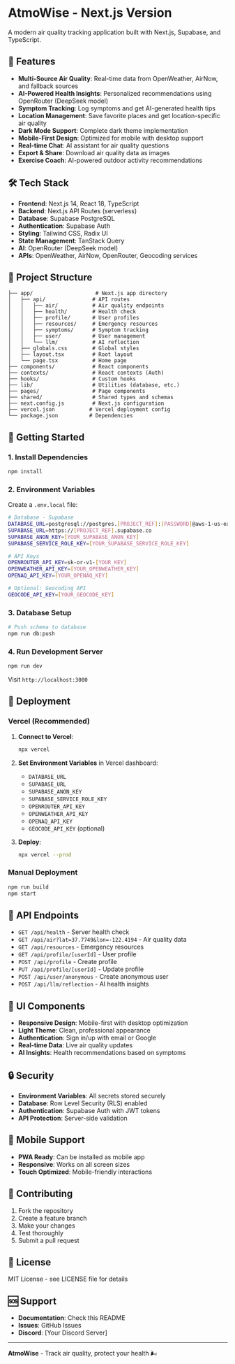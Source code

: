 # AtmoWise - Next.js Version

A modern air quality tracking application built with Next.js, Supabase, and TypeScript.

## 🚀 Features

- **Multi-Source Air Quality**: Real-time data from OpenWeather, AirNow, and fallback sources
- **AI-Powered Health Insights**: Personalized recommendations using OpenRouter (DeepSeek model)
- **Symptom Tracking**: Log symptoms and get AI-generated health tips
- **Location Management**: Save favorite places and get location-specific air quality
- **Dark Mode Support**: Complete dark theme implementation
- **Mobile-First Design**: Optimized for mobile with desktop support
- **Real-time Chat**: AI assistant for air quality questions
- **Export & Share**: Download air quality data as images
- **Exercise Coach**: AI-powered outdoor activity recommendations

## 🛠️ Tech Stack

- **Frontend**: Next.js 14, React 18, TypeScript
- **Backend**: Next.js API Routes (serverless)
- **Database**: Supabase PostgreSQL
- **Authentication**: Supabase Auth
- **Styling**: Tailwind CSS, Radix UI
- **State Management**: TanStack Query
- **AI**: OpenRouter (DeepSeek model)
- **APIs**: OpenWeather, AirNow, OpenRouter, Geocoding services

## 📁 Project Structure

```
├── app/                    # Next.js app directory
│   ├── api/               # API routes
│   │   ├── air/           # Air quality endpoints
│   │   ├── health/        # Health check
│   │   ├── profile/       # User profiles
│   │   ├── resources/     # Emergency resources
│   │   ├── symptoms/      # Symptom tracking
│   │   ├── user/          # User management
│   │   └── llm/           # AI reflection
│   ├── globals.css        # Global styles
│   ├── layout.tsx         # Root layout
│   └── page.tsx           # Home page
├── components/            # React components
├── contexts/              # React contexts (Auth)
├── hooks/                 # Custom hooks
├── lib/                   # Utilities (database, etc.)
├── pages/                 # Page components
├── shared/                # Shared types and schemas
├── next.config.js         # Next.js configuration
├── vercel.json           # Vercel deployment config
└── package.json          # Dependencies
```

## 🚀 Getting Started

### 1. Install Dependencies

```bash
npm install
```

### 2. Environment Variables

Create a `.env.local` file:

```bash
# Database - Supabase
DATABASE_URL=postgresql://postgres.[PROJECT_REF]:[PASSWORD]@aws-1-us-east-2.pooler.supabase.com:6543/postgres
SUPABASE_URL=https://[PROJECT_REF].supabase.co
SUPABASE_ANON_KEY=[YOUR_SUPABASE_ANON_KEY]
SUPABASE_SERVICE_ROLE_KEY=[YOUR_SUPABASE_SERVICE_ROLE_KEY]

# API Keys
OPENROUTER_API_KEY=sk-or-v1-[YOUR_KEY]
OPENWEATHER_API_KEY=[YOUR_OPENWEATHER_KEY]
OPENAQ_API_KEY=[YOUR_OPENAQ_KEY]

# Optional: Geocoding API
GEOCODE_API_KEY=[YOUR_GEOCODE_KEY]
```

### 3. Database Setup

```bash
# Push schema to database
npm run db:push
```

### 4. Run Development Server

```bash
npm run dev
```

Visit `http://localhost:3000`

## 🚀 Deployment

### Vercel (Recommended)

1. **Connect to Vercel**:
   ```bash
   npx vercel
   ```

2. **Set Environment Variables** in Vercel dashboard:
   - `DATABASE_URL`
   - `SUPABASE_URL`
   - `SUPABASE_ANON_KEY`
   - `SUPABASE_SERVICE_ROLE_KEY`
   - `OPENROUTER_API_KEY`
   - `OPENWEATHER_API_KEY`
   - `OPENAQ_API_KEY`
   - `GEOCODE_API_KEY` (optional)

3. **Deploy**:
   ```bash
   npx vercel --prod
   ```

### Manual Deployment

```bash
npm run build
npm start
```

## 🔧 API Endpoints

- `GET /api/health` - Server health check
- `GET /api/air?lat=37.7749&lon=-122.4194` - Air quality data
- `GET /api/resources` - Emergency resources
- `GET /api/profile/[userId]` - User profile
- `POST /api/profile` - Create profile
- `PUT /api/profile/[userId]` - Update profile
- `POST /api/user/anonymous` - Create anonymous user
- `POST /api/llm/reflection` - AI health insights

## 🎨 UI Components

- **Responsive Design**: Mobile-first with desktop optimization
- **Light Theme**: Clean, professional appearance
- **Authentication**: Sign in/up with email or Google
- **Real-time Data**: Live air quality updates
- **AI Insights**: Health recommendations based on symptoms

## 🔒 Security

- **Environment Variables**: All secrets stored securely
- **Database**: Row Level Security (RLS) enabled
- **Authentication**: Supabase Auth with JWT tokens
- **API Protection**: Server-side validation

## 📱 Mobile Support

- **PWA Ready**: Can be installed as mobile app
- **Responsive**: Works on all screen sizes
- **Touch Optimized**: Mobile-friendly interactions

## 🤝 Contributing

1. Fork the repository
2. Create a feature branch
3. Make your changes
4. Test thoroughly
5. Submit a pull request

## 📄 License

MIT License - see LICENSE file for details

## 🆘 Support

- **Documentation**: Check this README
- **Issues**: GitHub Issues
- **Discord**: [Your Discord Server]

---

**AtmoWise** - Track air quality, protect your health 🌬️
